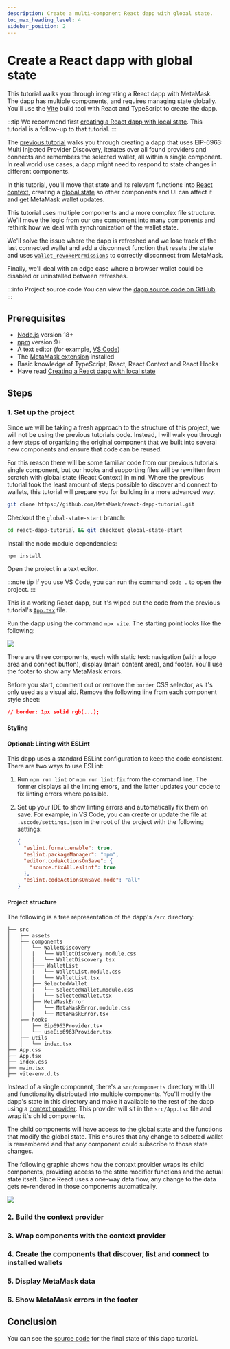 ```yaml
---
description: Create a multi-component React dapp with global state.
toc_max_heading_level: 4
sidebar_position: 2
---
```


# Create a React dapp with global state

This tutorial walks you through integrating a React dapp with MetaMask.
The dapp has multiple components, and requires managing state globally.
You'll use the [Vite](https://v3.vitejs.dev/guide) build tool with React and TypeScript to create
the dapp.

:::tip
We recommend first [creating a React dapp with local state](react-dapp-local-state.md).
This tutorial is a follow-up to that tutorial.
:::

The [previous tutorial](react-dapp-local-state.md) walks you through creating a dapp that uses EIP-6963: Multi Injected Provider Discovery, iterates over all found providers and connects and remembers the selected wallet, all within a single component.
In real world use cases, a dapp might need to respond to state changes in different components.

In this tutorial, you'll move that state and its relevant functions into
[React context](https://react.dev/reference/react/useContext), creating a
[global state](https://react.dev/learn/reusing-logic-with-custom-hooks#custom-hooks-sharing-logic-between-components)
so other components and UI can affect it and get MetaMask wallet updates.

This tutorial uses multiple components and a more complex file structure. We'll move the logic from our one component into many components and rethink how we deal with synchronization of the wallet state.

We'll solve the issue where the dapp is refreshed and we lose track of the last connected wallet and add a disconnect function that resets the state and uses [`wallet_revokePermissions`](/wallet/reference/wallet_revokePermissions) to correctly disconnect from MetaMask.

Finally, we'll deal with an edge case where a browser wallet could be disabled or uninstalled between refreshes.

:::info Project source code
You can view the [dapp source code on GitHub](https://github.com/MetaMask/vite-react-global-tutorial).
:::

## Prerequisites

- [Node.js](https://nodejs.org/) version 18+
- [npm](https://docs.npmjs.com/downloading-and-installing-node-js-and-npm) version 9+
- A text editor (for example, [VS Code](https://code.visualstudio.com/))
- The [MetaMask extension](https://metamask.io/download) installed
- Basic knowledge of TypeScript, React, React Context and React Hooks
- Have read [Creating a React dapp with local state](react-dapp-local-state.md)

## Steps

### 1. Set up the project

Since we will be taking a fresh approach to the structure of this project, we will not be using the previous tutorials code. Instead, I will walk you through a few steps of organizing the original component that we built into several new components and ensure that code can be reused.

For this reason there will be some familiar code from our previous tutorials single component, but our hooks and supporting files will be rewritten from scratch with global state (React Context) in mind. Where the previous tutorial took the least amount of steps possible to discover and connect to wallets, this tutorial will prepare you for building in a more advanced way.

```bash
git clone https://github.com/MetaMask/react-dapp-tutorial.git
```

Checkout the `global-state-start` branch:

```bash
cd react-dapp-tutorial && git checkout global-state-start
```

Install the node module dependencies:

```bash
npm install
```

Open the project in a text editor.

:::note tip
If you use VS Code, you can run the command `code .` to open the project.
:::

This is a working React dapp, but it's wiped out the code from the previous tutorial's
[`App.tsx`](https://github.com/MetaMask/react-dapp-tutorial/blob/local-state-final/src/App.tsx) file.

Run the dapp using the command `npx vite`.
The starting point looks like the following:

![](../assets/tutorials/react-dapp/pt2-01.png)

There are three components, each with static text: navigation (with a logo area and connect button),
display (main content area), and footer.
You'll use the footer to show any MetaMask errors.

Before you start, comment out or remove the `border` CSS selector, as it's only used as a visual aid.
Remove the following line from each component style sheet:

```css title="Display.module.css | MetaMaskError.module.css | Navigation.module.css"
// border: 1px solid rgb(...);
```

#### Styling

#### Optional: Linting with ESLint

This dapp uses a standard ESLint configuration to keep the code consistent.
There are two ways to use ESLint:

1. Run `npm run lint` or `npm run lint:fix` from the command line.
    The former displays all the linting errors, and the latter updates your code to fix linting
    errors where possible.
2. Set up your IDE to show linting errors and automatically fix them on save.
    For example, in VS Code, you can create or update the file at `.vscode/settings.json` in the
    root of the project with the following settings:

    ```json title="settings.json"
    {
      "eslint.format.enable": true,
      "eslint.packageManager": "npm",
      "editor.codeActionsOnSave": {
        "source.fixAll.eslint": true
      },
      "eslint.codeActionsOnSave.mode": "all"
    }
    ```

#### Project structure

The following is a tree representation of the dapp's `/src` directory:

```text
├── src
│   ├── assets
│   ├── components
│   │   └── WalletDiscovery
│   │   |   └── WalletDiscovery.module.css
│   │   |   └── WalletDiscovery.tsx
│   │   ├─── WalletList
│   │   |   └── WalletList.module.css
│   │   |   └── WalletList.tsx
│   │   ├── SelectedWallet
│   │   |   └── SelectedWallet.module.css
│   │   |   └── SelectedWallet.tsx
│   │   ├── MetaMaskError
│   │   |   └── MetaMaskError.module.css
│   │   |   └── MetaMaskError.tsx
│   ├── hooks
│   │   ├── Eip6963Provider.tsx
│   │   └── useEip6963Provider.tsx
│   ├── utils
│   │   └── index.tsx
├── App.css
├── App.tsx
├── index.css
├── main.tsx
├── vite-env.d.ts
```

Instead of a single component, there's a `src/components` directory with UI and functionality
distributed into multiple components.
You'll modify the dapp's state in this directory and make it available to the rest of the dapp using
a [context provider](https://react.dev/reference/react/useContext).
This provider will sit in the `src/App.tsx` file and wrap it's child components.

The child components will have access to the global state and the functions that modify the global state.
This ensures that any change to selected wallet is remembered and that any component could subscribe to those state changes.

The following graphic shows how the context provider wraps its child components, providing access to
the state modifier functions and the actual state itself.
Since React uses a one-way data flow, any change to the data gets re-rendered in those components automatically.

![](../assets/tutorials/react-dapp/pt2-02.png)

### 2. Build the context provider


### 3. Wrap components with the context provider


### 4. Create the components that discover, list and connect to installed wallets


### 5. Display MetaMask data


### 6. Show MetaMask errors in the footer


## Conclusion

You can see the [source code](https://github.com/MetaMask/react-dapp-tutorial/tree/global-state-final)
for the final state of this dapp tutorial.
